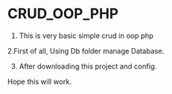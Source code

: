 # CRUD_OOP_PHP

1. This is very basic simple crud in oop php

2.First of all, Using Db folder manage Database.

3. After downloading this project and config.

Hope this will work.
